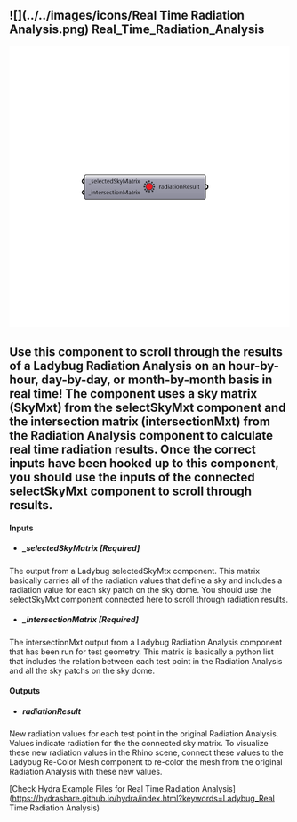 ## ![](../../images/icons/Real Time Radiation Analysis.png) Real_Time_Radiation_Analysis

![](../../images/components/Real_Time_Radiation_Analysis.png)

Use this component to scroll through the results of a Ladybug Radiation Analysis on an hour-by-hour, day-by-day, or month-by-month basis in real time!
 The component uses a sky matrix (SkyMxt) from the selectSkyMxt component and the intersection matrix (intersectionMxt) from the Radiation Analysis component to calculate real time radiation results.
 Once the correct inputs have been hooked up to this component, you should use the inputs of the connected selectSkyMxt component to scroll through results.
 -
 

#### Inputs
* ##### _selectedSkyMatrix [Required]
The output from a Ladybug selectedSkyMtx component.  This matrix basically carries all of the radiation values that define a sky and includes a radiation value for each sky patch on the sky dome.  You should use the selectSkyMxt component connected here to scroll through radiation results.
* ##### _intersectionMatrix [Required]
The intersectionMxt output from a Ladybug Radiation Analysis component that has been run for test geometry.  This matrix is basically a python list that includes the relation between each test point in the Radiation Analysis and all the sky patchs on the sky dome.

#### Outputs
* ##### radiationResult
New radiation values for each test point in the original Radiation Analysis.  Values indicate radiation for the the connected sky matrix.  To visualize these new radiation values in the Rhino scene, connect these values to the Ladybug Re-Color Mesh component to re-color the mesh from the original Radiation Analysis with these new values.


[Check Hydra Example Files for Real Time Radiation Analysis](https://hydrashare.github.io/hydra/index.html?keywords=Ladybug_Real Time Radiation Analysis)